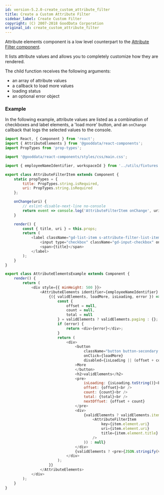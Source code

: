 ```yaml
---
id: version-5.2.0-create_custom_attribute_filter
title: Create a Custom Attribute Filter
sidebar_label: Create Custom Filter
copyright: (C) 2007-2018 GoodData Corporation
original_id: create_custom_attribute_filter
---
```


Attribute elements component is a low level counterpart to the [Attribute Filter component](10_vis__attribute_filter_component.md).

It lists attribute values and allows you to completely customize how they are rendered.

The child function receives the following arguments:

* an array of attribute values
* a callback to load more values
* loading status
* an optional error object

### Example

In the following example, attribute values are listed as a combination of checkboxes and label elements, a 'load more' button, and an ```onChange``` callback that logs the selected values to the console.

<!-- code from Examples: https://github.com/gooddata/gooddata-react-components/blob/master/examples/src/components/AttributeElementsExample.jsx -->

```javascript
import React, { Component } from 'react';
import { AttributeElements } from '@gooddata/react-components';
import PropTypes from 'prop-types';

import '@gooddata/react-components/styles/css/main.css';

import { employeeNameIdentifier, workspaceId } from '../utils/fixtures';

export class AttributeFilterItem extends Component {
    static propTypes = {
        title: PropTypes.string.isRequired,
        uri: PropTypes.string.isRequired
    };

    onChange(uri) {
        // eslint-disable-next-line no-console
        return event => console.log('AttributeFilterItem onChange', uri, event.target.value === 'on');
    }

    render() {
        const { title, uri } = this.props;
        return (
            <label className="gd-list-item s-attribute-filter-list-item" style={{ display: 'inline-flex' }}>
                <input type="checkbox" className="gd-input-checkbox" onChange={this.onChange(uri)} />
                <span>{title}</span>
            </label>
        );
    }
}

export class AttributeElementsExample extends Component {
    render() {
        return (
            <div style={{ minHeight: 500 }}>
                <AttributeElements identifier={employeeNameIdentifier} projectId={workspaceId} options={{ limit: 20 }}>
                    {({ validElements, loadMore, isLoading, error }) => {
                        const {
                            offset = null,
                            count = null,
                            total = null
                        } = validElements ? validElements.paging : {};
                        if (error) {
                            return <div>{error}</div>;
                        }
                        return (
                            <div>
                                <button
                                    className="button button-secondary s-show-more-filters-button"
                                    onClick={loadMore}
                                    disabled={isLoading || (offset + count === total)}
                                >More
                                </button>
                                <h2>validElements</h2>
                                <pre>
                                    isLoading: {isLoading.toString()}<br />
                                    offset: {offset}<br />
                                    count: {count}<br />
                                    total: {total}<br />
                                    nextOffset: {offset + count}
                                </pre>
                                <div>
                                    {validElements ? validElements.items.map(item => (
                                        <AttributeFilterItem
                                            key={item.element.uri}
                                            uri={item.element.uri}
                                            title={item.element.title}
                                        />
                                    )) : null}
                                </div>
                                {validElements ? <pre>{JSON.stringify(validElements, null, '  ')}</pre> : null}
                            </div>
                        );
                    }}
                </AttributeElements>
            </div>
        );
    }
}
```
